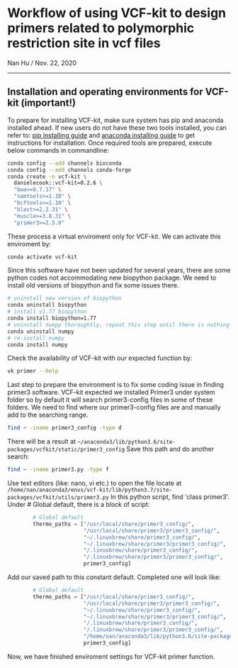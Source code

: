 # Workflow of using VCF-kit to design primers related to polymorphic restriction site in vcf files
Nan Hu / 
Nov. 22, 2020

---

## Installation and operating environments for VCF-kit (important!)
To prepare for installing VCF-kit, make sure system has pip and anaconda installed ahead. 
If new users do not have these two tools installed, you can refer to: [pip installing guide](https://pip.pypa.io/en/stable/installing/) 
and [anaconda installing guide](https://docs.anaconda.com/anaconda/install/linux/) to get instructions for installation. Once required tools are prepared, 
execute below commands in commandline:
```bash
conda config --add channels bioconda
conda config --add channels conda-forge
conda create -n vcf-kit \
  danielecook::vcf-kit=0.2.6 \
  "bwa>=0.7.17" \
  "samtools>=1.10" \
  "bcftools>=1.10" \
  "blast>=2.2.31" \
  "muscle>=3.8.31" \
  "primer3>=2.5.0"
```
These process a virtual enviroment only for VCF-kit. We can activate this enviroment by:
```bash
conda activate vcf-kit
```
Since this software have not been updated for several years, there are some python codes not accommodating new biopython package. 
We need to install old versions of biopython and fix some issues there.
```bash
# uninstall new version of biopython
conda uninstall biopython
# install v1.77 biopython
conda install biopython=1.77
# uninstall numpy thoroughtly, repeat this step until there is nothing to uninstall
conda uninstall numpy
# re-install numpy
conda install numpy
```
Check the availability of VCF-kit with our expected function by:
```bash
vk primer --help
```
Last step to prepare the environment is to fix some coding issue in finding primer3 software. 
VCF-kit expected we installed Primer3 under system folder so by default it will search primer3-config files in some of these folders.
We need to find where our primer3-config files are and manually add to the searching range.
```bash
find ~ -iname primer3_config -type d
```
There will be a result at ```~/anaconda3/lib/python3.6/site-packages/vcfkit/static/primer3_config``` Save this path and do another search:
```bash
find ~ -iname primer3.py -type f
```
Use text editors (like: nano, vi etc.) to open the file locate at ```/home/nan/anaconda3/envs/vcf-kit/lib/python3.7/site-packages/vcfkit/utils/primer3.py```
In this python script, find 'class primer3'. Under \# Global default, there is a block of script:
```python
        # Global default
        thermo_paths = ["/usr/local/share/primer3_config/",
                        "/usr/local/share/primer3/primer3_config/",
                        "~/.linuxbrew/share/primer3_config/",
                        "~/.linuxbrew/share/primer3/primer3_config/",
                        "/.linuxbrew/share/primer3_config/",
                        "/.linuxbrew/share/primer3/primer3_config/",
                        primer3_config]
```
Add our saved path to this constant default. Completed one will look like:
```python
        # Global default
        thermo_paths = ["/usr/local/share/primer3_config/",
                        "/usr/local/share/primer3/primer3_config/",
                        "~/.linuxbrew/share/primer3_config/",
                        "~/.linuxbrew/share/primer3/primer3_config/",
                        "/.linuxbrew/share/primer3_config/",
                        "/.linuxbrew/share/primer3/primer3_config/",
                        "/home/nan/anaconda3/lib/python3.6/site-packages/vcfkit/static/primer3_config",
                        primer3_config]
```
Now, we have finished enviroment settings for VCF-kit primer function.

## 






